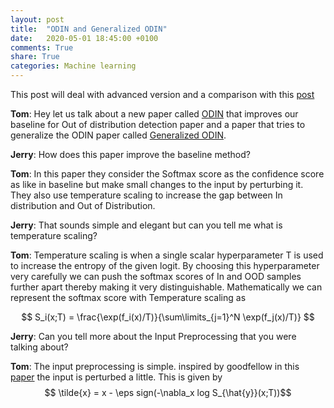 ```yaml
---
layout: post
title:  "ODIN and Generalized ODIN"
date:   2020-05-01 18:45:00 +0100
comments: True
share: True
categories: Machine learning
---
```


This post will deal with advanced version and a comparison with this [post](https://abinavravi.github.io/machine/learning/2019/12/07/Out-of-distribution-detection-baseline.html)

**Tom**: Hey let us talk about a new paper called [ODIN](https://arxiv.org/abs/1706.02690) that improves our baseline for Out of distribution detection paper and a paper that tries to generalize the ODIN paper called [Generalized ODIN](https://arxiv.org/abs/2002.11297).

**Jerry**: How does this paper improve the baseline method?

**Tom**: In this paper they consider the Softmax score as the confidence score as like in baseline but make small changes to the input by perturbing it. They also use temperature scaling to increase the gap between In distribution and Out of Distribution.

**Jerry**: That sounds simple and elegant but can you tell me what is temperature scaling?

**Tom**: Temperature scaling is when a single scalar hyperparameter T is used to increase the entropy of the given logit. By choosing this hyperparameter very carefully we can push the softmax scores of In and OOD samples further apart thereby making it very distinguishable.
Mathematically we can represent the softmax score with Temperature scaling as 

$$ S_i(x;T) = \frac{\exp(f_i(x)/T)}{\sum\limits_{j=1}^N \exp(f_j(x)/T)} $$

**Jerry**: Can you tell more about the Input Preprocessing that you were talking about?

**Tom**: The input preprocessing is simple. inspired by goodfellow in this [paper](https://arxiv.org/abs/1412.6572) the input is perturbed a little. This is given by $$ \tilde{x} = x - \eps sign(-\nabla_x log S_{\hat{y}}(x;T))$$